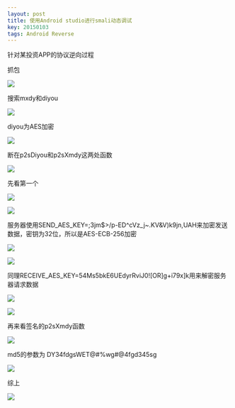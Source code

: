```yaml
---
layout: post
title: 使用Android studio进行smali动态调试
key: 20150103
tags: Android Reverse
---
```

针对某投资APP的协议逆向过程

抓包

![](https://raw.githubusercontent.com/la0s/la0s.github.io/master/screenshots/20180426.1.png)

搜索mxdy和diyou

![](https://raw.githubusercontent.com/la0s/la0s.github.io/master/screenshots/20180426.2.png)

diyou为AES加密

![](https://raw.githubusercontent.com/la0s/la0s.github.io/master/screenshots/20180426.3.png)

断在p2sDiyou和p2sXmdy这两处函数

![](https://raw.githubusercontent.com/la0s/la0s.github.io/master/screenshots/20180426.4.png)

先看第一个

![](https://raw.githubusercontent.com/la0s/la0s.github.io/master/screenshots/20180426.5.png)

![](https://raw.githubusercontent.com/la0s/la0s.github.io/master/screenshots/20180426.6.png)

服务器使用SEND_AES_KEY=;3jm$>/p-ED^cVz_j~.KV&V)k9jn,UAH来加密发送数据，密钥为32位，所以是AES-ECB-256加密

![](https://raw.githubusercontent.com/la0s/la0s.github.io/master/screenshots/20180426.7.png)

![](https://raw.githubusercontent.com/la0s/la0s.github.io/master/screenshots/20180426.8.png)

同理RECEIVE_AES_KEY=54Ms5bkE6UEdyrRviJ0![OR]g+i79x]k用来解密服务器请求数据

![](https://raw.githubusercontent.com/la0s/la0s.github.io/master/screenshots/20180426.9.png)

![](https://raw.githubusercontent.com/la0s/la0s.github.io/master/screenshots/20180426.10.png)

再来看签名的p2sXmdy函数

![](https://raw.githubusercontent.com/la0s/la0s.github.io/master/screenshots/20180426.11.png)

md5的参数为
DY34fdgsWET@#$%wg#@4fgd345sgftVI96ANm9m42duSFpTp2jwnMAsUpCk7Y2nn61gpleb+g61ZpsGM2lw7h8OTQUFd DY34fdgsWET@#$%wg#@4fgd345sg

![](https://raw.githubusercontent.com/la0s/la0s.github.io/master/screenshots/20180426.12.png)

综上

![](https://raw.githubusercontent.com/la0s/la0s.github.io/master/screenshots/20180426.13.png)





